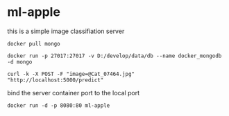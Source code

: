 # ml-apple
this is a simple image classifiation server


```
docker pull mongo
```
```
docker run -p 27017:27017 -v D:/develop/data/db --name docker_mongodb -d mongo
```


```
curl -k -X POST -F "image=@Cat_07464.jpg" "http://localhost:5000/predict"
```

bind  the server container port to the local port
```
docker run -d -p 8080:80 ml-apple
```